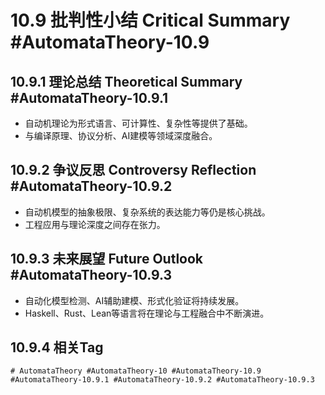 # 10.9 批判性小结 Critical Summary #AutomataTheory-10.9

## 10.9.1 理论总结 Theoretical Summary #AutomataTheory-10.9.1

- 自动机理论为形式语言、可计算性、复杂性等提供了基础。
- 与编译原理、协议分析、AI建模等领域深度融合。

## 10.9.2 争议反思 Controversy Reflection #AutomataTheory-10.9.2

- 自动机模型的抽象极限、复杂系统的表达能力等仍是核心挑战。
- 工程应用与理论深度之间存在张力。

## 10.9.3 未来展望 Future Outlook #AutomataTheory-10.9.3

- 自动化模型检测、AI辅助建模、形式化验证将持续发展。
- Haskell、Rust、Lean等语言将在理论与工程融合中不断演进。

## 10.9.4 相关Tag

`# AutomataTheory #AutomataTheory-10 #AutomataTheory-10.9 #AutomataTheory-10.9.1 #AutomataTheory-10.9.2 #AutomataTheory-10.9.3`
